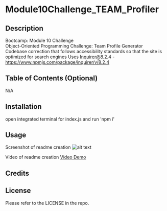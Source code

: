 # Module10Challenge_TEAM_Profiler

## Description

Bootcamp: Module 10 Challenge <br />
Object-Oriented Programming Challenge: Team Profile Generator <br />
Codebase correction that follows accessibility standards so that the site is optimized for search engines
Uses Inquirer@8.2.4 - https://www.npmjs.com/package/inquirer/v/8.2.4

## Table of Contents (Optional)

N/A

## Installation

open integrated terminal for index.js and run 'npm i'

## Usage
Screenshot of readme creation
![alt text](placeholder)

Video of readme creation
[Video Demo](placeholder)

## Credits



## License

Please refer to the LICENSE in the repo.
